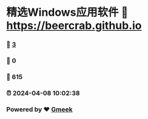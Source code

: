 # 精选Windows应用软件 :link: https://beercrab.github.io 
### :page_facing_up: [3](https://beercrab.github.io/tag.html) 
### :speech_balloon: 0 
### :hibiscus: 615 
### :alarm_clock: 2024-04-08 10:02:38 
### Powered by :heart: [Gmeek](https://github.com/Meekdai/Gmeek)

